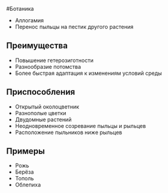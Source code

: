 #Ботаника 
- Аллогамия
- Перенос пыльцы на пестик другого растения
## Преимущества
- Повышение гетерозиготности
- Разнообразие потомства 
- Более быстрая адаптация к изменениям условий среды
## Приспособления
- Открытый околоцветник
- Разнополые цветки
- Двудомные растений
- Неодновременное созревание пыльцы и рыльцев
- Расположение пыльников ниже рыльцев 
## Примеры
- Рожь
- Берёза
- Тополь
- Облепиха